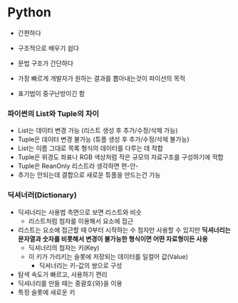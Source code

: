 # Python

- 간편하다
- 구조적으로 배우기 쉽다
- 문법 구조가 간단하다
- 가장 빠르게 개발자가 원하는 결과를 뽑아내는것이 파이선의 목적

- 표기법이 중구난방이긴 함





### 파이썬의 List와 Tuple의 차이

- List는 데이터 변경 가능 (리스트 생성 후 추가/수정/삭제 가능)
- Tuple은 데이터 변경 불가능 (튜플 생성 후 추가/수정/삭제 불가능)
- List는 이름 그대로 목록 형식의 데이터를 다루는 데 적합
- Tuple은 위경도 좌표나 RGB 색상처럼 작은 규모의 자료구조를 구성하기에 적합
- Tuple은 ReanOnly 리스트라 생각하면 편-안-
- 추가는 안되는데 결합으로 새로운 튜플을 만드는건 가능



### 딕셔너러(Dictionary)

- 딕셔너리는 사용법 측면으로 보면 리스트와 비슷
  - 리스트처럼 첨자를 이용해서 요소에 접근
- 리스트는 요소에 접근할 때 0부터 시작하는 수 첨자만 사용할 수 있지만 **딕셔너리는 문자열과 숫자를 비롯해서 변경이 불가능한 형식이면 어떤 자료형이든 사용**
  - 딕셔너리의 첨자는 키(Key)
  - 이 키가 가리키는 슬롯에 저장되는 데이터를 일컬어 값(Value)
    - 딕셔너리는 키-값의 쌍으로 구성
- 탐색 속도가 빠르고, 사용하기 편리
- 딕셔너리를 만들 때는 중괄호{와}을 이용
- 특정 슬롯에 새로운 키

